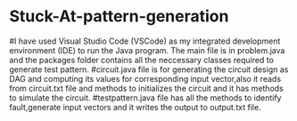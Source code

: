 # Stuck-At-pattern-generation

#I have used Visual Studio Code (VSCode) as my integrated development environment (IDE) to run the Java program. 
The main file is in problem.java and the packages folder contains all the neccessary classes required to generate test pattern.
#circuit.java file is for generating the circuit design as DAG and computing its values for corresponding input vector,also it reads from circuit.txt file and methods to initializes the circuit and it has methods to simulate the circuit.
#testpattern.java file has all the methods to identify fault,generate input vectors and it writes the output to output.txt file.
